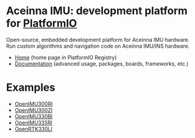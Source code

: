 
# Aceinna IMU: development platform for [PlatformIO](https://platformio.org)

Open-source, embedded development platform for Aceinna IMU hardware. Run custom algorithms and navigation code on Aceinna IMU/INS hardware.

* [Home](https://platformio.org/platforms/aceinna_imu) (home page in PlatformIO Registry)
* [Documentation](https://docs.platformio.org/page/platforms/aceinna_imu.html) (advanced usage, packages, boards, frameworks, etc.)

# Examples

* [OpenIMU300RI](https://github.com/aceinna/platform-aceinna_imu/tree/master/examples/OpenIMU300RI)
* [OpenIMU300ZI](https://github.com/aceinna/platform-aceinna_imu/tree/master/examples/OpenIMU300ZI)
* [OpenIMU330BI](https://github.com/aceinna/platform-aceinna_imu/tree/master/examples/OpenIMU330BI)
* [OpenIMU335RI](https://github.com/aceinna/platform-aceinna_imu/tree/master/examples/OpenIMU335RI)
* [OpenRTK330LI](https://github.com/aceinna/platform-aceinna_imu/tree/master/examples/OpenRTK330LI)
